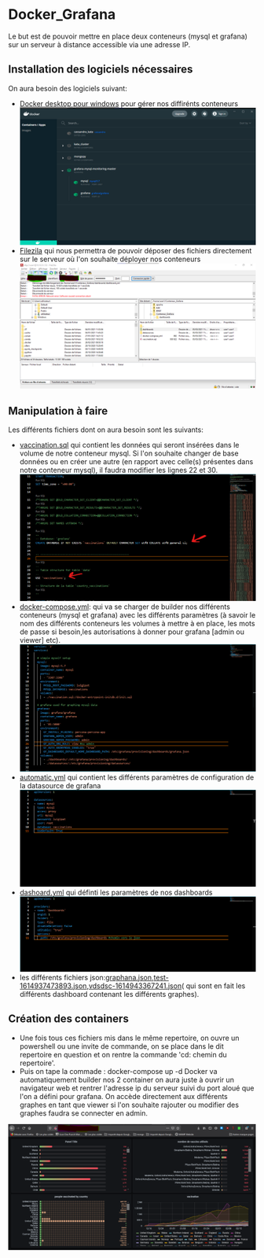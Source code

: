 # Docker_Grafana

Le but est de pouvoir mettre en place deux conteneurs (mysql et grafana) sur un serveur à distance accessible via une adresse IP.

## Installation des logiciels nécessaires

On aura besoin des logiciels suivant:
- [Docker desktop pour windows](https://www.docker.com/products/docker-desktop) pour gérer nos diffirénts conteneurs
![image](/Images/Graphana.png)
- [Filezila](https://filezilla-project.org/) qui nous permettra de pouvoir déposer des fichiers directement sur le serveur où l'on souhaite déployer nos conteneurs
![image](/Images/Filezila.png)

## Manipulation à faire

Les différents fichiers dont on aura besoin sont les suivants:

- [vaccination.sql](/vaccination.sql) qui contient les données qui seront insérées dans le volume de notre conteneur mysql. Si l'on souhaite changer de base données ou en créer  une autre (en rapport avec celle(s) présentes dans notre conteneur mysql), il faudra modifier les lignes 22 et 30.
![image](/Images/vaccination.png) 
- [docker-compose.yml](/docker-compose.yml): qui va se charger de builder nos différents conteneurs (mysql et grafana) avec les différents paramètres (à savoir le nom des différents conteneurs les volumes à mettre à en place, les mots de passe si besoin,les autorisations à donner pour grafana [admin ou viewer] etc).
![image](/Images/Docker-compose.png)
- [automatic.yml](/datasources/automatic.yml) qui contient les différents paramètres de configuration de la datasource de grafana 
![image](/Images/automatic.png)
- [dashoard.yml](/dashbords/dashboard.yml) qui définti les paramètres de nos dashboards
![image](/Images/dashboard-config.png)
- les différents fichiers json:[graphana.json](/dashboards/grafana.json),[test-1614937473893.json](/dashboards/test-1614937473893.json),[vdsdsc-1614943367241.json](/dashboards/vdsdsc-1614943367241.json)( qui sont en fait les différents dashboard contenant les différents graphes).

## Création des containers

- Une fois tous ces fichiers mis dans le même repertoire, on ouvre un powershell ou une invite de commande, on se place dans le dit repertoire en question et on rentre la commande 'cd: chemin du repertoire'. 
- Puis on tape la commade : docker-compose up -d
Docker va automatiquement builder nos 2 container on aura juste à ouvrir un navigateur web et rentrer l'adresse ip du serveur suivi du port aloué que l'on a défini pour grafana. On accède directement aux différents graphes en tant que viewer si l'on souhaite rajouter ou modifier des graphes faudra se connecter en admin.

![image](/Images/dashboard.png)




